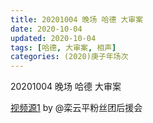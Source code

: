 ```yaml
---
title: 20201004 晚场 哈德 大审案 
date: 2020-10-04
updated: 2020-10-04
tags: [哈德, 大审案, 相声]
categories: (2020)庚子年场次
---
```

20201004 晚场 哈德 大审案 



[视频源1](https://weibo.com/6574451359/JnFZCoZpQ) by @栾云平粉丝团后援会

